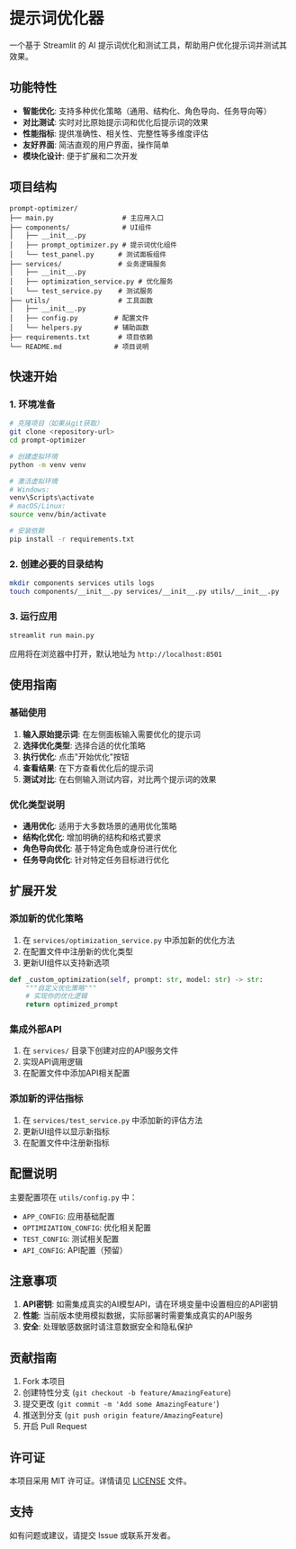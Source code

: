 # 提示词优化器

一个基于 Streamlit 的 AI 提示词优化和测试工具，帮助用户优化提示词并测试其效果。

## 功能特性

-  **智能优化**: 支持多种优化策略（通用、结构化、角色导向、任务导向等）
-  **对比测试**: 实时对比原始提示词和优化后提示词的效果
-  **性能指标**: 提供准确性、相关性、完整性等多维度评估
-  **友好界面**: 简洁直观的用户界面，操作简单
-  **模块化设计**: 便于扩展和二次开发

## 项目结构

```
prompt-optimizer/
├── main.py                 # 主应用入口
├── components/             # UI组件
│   ├── __init__.py
│   ├── prompt_optimizer.py # 提示词优化组件
│   └── test_panel.py      # 测试面板组件
├── services/              # 业务逻辑服务
│   ├── __init__.py
│   ├── optimization_service.py # 优化服务
│   └── test_service.py    # 测试服务
├── utils/                 # 工具函数
│   ├── __init__.py
│   ├── config.py         # 配置文件
│   └── helpers.py        # 辅助函数
├── requirements.txt       # 项目依赖
└── README.md             # 项目说明
```

## 快速开始

### 1. 环境准备

```bash
# 克隆项目（如果从git获取）
git clone <repository-url>
cd prompt-optimizer

# 创建虚拟环境
python -m venv venv

# 激活虚拟环境
# Windows:
venv\Scripts\activate
# macOS/Linux:
source venv/bin/activate

# 安装依赖
pip install -r requirements.txt
```

### 2. 创建必要的目录结构

```bash
mkdir components services utils logs
touch components/__init__.py services/__init__.py utils/__init__.py
```

### 3. 运行应用

```bash
streamlit run main.py
```

应用将在浏览器中打开，默认地址为 `http://localhost:8501`

## 使用指南

### 基础使用

1. **输入原始提示词**: 在左侧面板输入需要优化的提示词
2. **选择优化类型**: 选择合适的优化策略
3. **执行优化**: 点击"开始优化"按钮
4. **查看结果**: 在下方查看优化后的提示词
5. **测试对比**: 在右侧输入测试内容，对比两个提示词的效果

### 优化类型说明

- **通用优化**: 适用于大多数场景的通用优化策略
- **结构化优化**: 增加明确的结构和格式要求
- **角色导向优化**: 基于特定角色或身份进行优化
- **任务导向优化**: 针对特定任务目标进行优化

## 扩展开发

### 添加新的优化策略

1. 在 `services/optimization_service.py` 中添加新的优化方法
2. 在配置文件中注册新的优化类型
3. 更新UI组件以支持新选项

```python
def _custom_optimization(self, prompt: str, model: str) -> str:
    """自定义优化策略"""
    # 实现你的优化逻辑
    return optimized_prompt
```

### 集成外部API

1. 在 `services/` 目录下创建对应的API服务文件
2. 实现API调用逻辑
3. 在配置文件中添加API相关配置

### 添加新的评估指标

1. 在 `services/test_service.py` 中添加新的评估方法
2. 更新UI组件以显示新指标
3. 在配置文件中注册新指标

## 配置说明

主要配置项在 `utils/config.py` 中：

- `APP_CONFIG`: 应用基础配置
- `OPTIMIZATION_CONFIG`: 优化相关配置
- `TEST_CONFIG`: 测试相关配置
- `API_CONFIG`: API配置（预留）

## 注意事项

1. **API密钥**: 如需集成真实的AI模型API，请在环境变量中设置相应的API密钥
2. **性能**: 当前版本使用模拟数据，实际部署时需要集成真实的API服务
3. **安全**: 处理敏感数据时请注意数据安全和隐私保护

## 贡献指南

1. Fork 本项目
2. 创建特性分支 (`git checkout -b feature/AmazingFeature`)
3. 提交更改 (`git commit -m 'Add some AmazingFeature'`)
4. 推送到分支 (`git push origin feature/AmazingFeature`)
5. 开启 Pull Request

## 许可证

本项目采用 MIT 许可证。详情请见 [LICENSE](LICENSE) 文件。

## 支持

如有问题或建议，请提交 Issue 或联系开发者。
